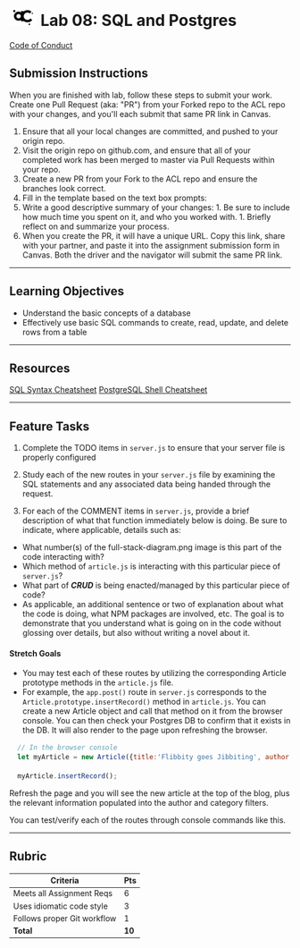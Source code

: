![ACL](acl-logo.png)  Lab 08: SQL and Postgres
=======
[Code of Conduct](https://github.com/codefellows/code-of-conduct)

## Submission Instructions
When you are finished with lab, follow these steps to submit your work. Create one Pull Request (aka: "PR") from your Forked repo to the ACL repo with your changes, and you'll each submit that same PR link in Canvas.

1. Ensure that all your local changes are committed, and pushed to your origin repo.
1. Visit the origin repo on github.com, and ensure that all of your completed work has been merged to master via Pull Requests within your repo.
1. Create a new PR from your Fork to the ACL repo and ensure the branches look correct.
1. Fill in the template based on the text box prompts:
  1. Write a good descriptive summary of your changes:
    1. Be sure to include how much time you spent on it, and who you worked with.
    1. Briefly reflect on and summarize your process.
1. When you create the PR, it will have a unique URL. Copy this link, share with your partner, and paste it into the assignment submission form in Canvas. Both the driver and the navigator will submit the same PR link.
---

## Learning Objectives

- Understand the basic concepts of a database
- Effectively use basic SQL commands to create, read, update, and delete rows from a table

---

## Resources  
[SQL Syntax Cheatsheet](cheatsheets/sql.md)
[PostgreSQL Shell Cheatsheet](cheatsheets/postgress-shell.md)

---

## Feature Tasks  

1. Complete the TODO items in `server.js` to ensure that your server file is properly configured

2. Study each of the new routes in your `server.js` file by examining the SQL statements and any associated data being handed through the request.

3. For each of the COMMENT items in `server.js`, provide a brief description of what that function immediately below is doing. Be sure to indicate, where applicable, details such as:
  - What number(s) of the full-stack-diagram.png image is this part of the code interacting with?
  - Which method of `article.js` is interacting with this particular piece of `server.js`?
  - What part of ***CRUD*** is being enacted/managed by this particular piece of code?
  - As applicable, an additional sentence or two of explanation about what the code is doing, what NPM packages are involved, etc. The goal is to demonstrate that you understand what is going on in the code without glossing over details, but also without writing a novel about it.

#### Stretch Goals

* You may test each of these routes by utilizing the corresponding Article prototype methods in the `article.js` file.
* For example, the `app.post()` route in `server.js` corresponds to the `Article.prototype.insertRecord()` method in `article.js`. You can create a new Article object and call that method on it from the browser console. You can then check your Postgres DB to confirm that it exists in the DB. It will also render to the page upon refreshing the browser.
```javascript
  // In the browser console
  let myArticle = new Article({title:'Flibbity goes Jibbiting', author:'Flibbity Jibbit', authorUrl:'flibbity.jibbit.com', category:'jibbits', publishedOn:'01-01-2217', body:'Flibbity Jibbit and the Key Keeper'});

  myArticle.insertRecord();
```

Refresh the page and you will see the new article at the top of the blog, plus the relevant information populated into the author and category filters.

You can test/verify each of the routes through console commands like this.

---

## Rubric  

Criteria | Pts
---|---
Meets all Assignment Reqs | 6
Uses idiomatic code style | 3
Follows proper Git workflow | 1
**Total** | **10**
